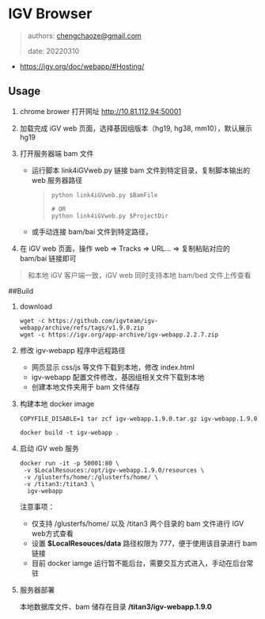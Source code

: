# IGV Browser



> authors: chengchaoze@gmail.com
>
> date: 20220310


- https://igv.org/doc/webapp/#Hosting/


## Usage

1. chrome brower 打开网址 http://10.81.112.94:50001

2. 加载完成 iGV web 页面，选择基因组版本（hg19, hg38, mm10），默认展示 hg19

3. 打开服务器端 bam 文件

   - 运行脚本 link4iGVweb.py 链接 bam 文件到特定目录，复制脚本输出的 web 服务器路径

     > ```shell
     > python link4iGVweb.py $BamFile
     >
     > # OR
     > python link4iGVweb.py $ProjectDir
     > ```

   - 或手动连接 bam/bai 文件到特定路径，

2. 在 iGV web 页面，操作 web => Tracks => URL... => 复制粘贴对应的 bam/bai 链接即可

> 和本地 iGV 客户端一致，iGV web 同时支持本地 bam/bed 文件上传查看



##Build

1. download

   ```shell
   wget -c https://github.com/igvteam/igv-webapp/archive/refs/tags/v1.9.0.zip
   wget -c https://igv.org/app-archive/igv-webapp.2.2.7.zip
   ```

2. 修改 igv-webapp 程序中远程路径

   - 网页显示 css/js 等文件下载到本地，修改 index.html
   - igv-webapp 配置文件修改，基因组相关文件下载到本地
   - 创建本地文件夹用于 bam 文件储存

3. 构建本地 docker image

   ```shell
   COPYFILE_DISABLE=1 tar zcf igv-webapp.1.9.0.tar.gz igv-webapp.1.9.0

   docker build -t igv-webapp .
   ```

4. 启动 iGV web 服务

   ```shell
   docker run -it -p 50001:80 \
   	-v $LocalResouces:/opt/igv-webapp.1.9.0/resources \
   	-v /glusterfs/home/:/glusterfs/home/ \
   	-v /titan3:/titan3 \
     igv-webapp
   ```

   注意事项：

   - 仅支持 /glusterfs/home/ 以及 /titan3 两个目录的 bam 文件进行 IGV web方式查看
   - 设置 **$LocalResouces/data** 路径权限为 777，便于使用该目录进行 bam 链接
   - 目前 docker iamge 运行暂不能后台，需要交互方式进入，手动在后台常驻

5. 服务器部署

   本地数据库文件、bam 储存在目录 **/titan3/igv-webapp.1.9.0**





